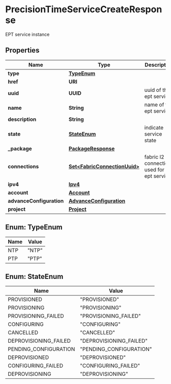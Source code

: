 

# PrecisionTimeServiceCreateResponse

EPT service instance

## Properties

| Name | Type | Description | Notes |
|------------ | ------------- | ------------- | -------------|
|**type** | [**TypeEnum**](#TypeEnum) |  |  |
|**href** | **URI** |  |  |
|**uuid** | **UUID** | uuid of the ept service |  |
|**name** | **String** | name of the ept service |  [optional] |
|**description** | **String** |  |  [optional] |
|**state** | [**StateEnum**](#StateEnum) | indicate service state |  |
|**_package** | [**PackageResponse**](PackageResponse.md) |  |  |
|**connections** | [**Set&lt;FabricConnectionUuid&gt;**](FabricConnectionUuid.md) | fabric l2 connections used for the ept service |  [optional] |
|**ipv4** | [**Ipv4**](Ipv4.md) |  |  |
|**account** | [**Account**](Account.md) |  |  [optional] |
|**advanceConfiguration** | [**AdvanceConfiguration**](AdvanceConfiguration.md) |  |  [optional] |
|**project** | [**Project**](Project.md) |  |  [optional] |



## Enum: TypeEnum

| Name | Value |
|---- | -----|
| NTP | &quot;NTP&quot; |
| PTP | &quot;PTP&quot; |



## Enum: StateEnum

| Name | Value |
|---- | -----|
| PROVISIONED | &quot;PROVISIONED&quot; |
| PROVISIONING | &quot;PROVISIONING&quot; |
| PROVISIONING_FAILED | &quot;PROVISIONING_FAILED&quot; |
| CONFIGURING | &quot;CONFIGURING&quot; |
| CANCELLED | &quot;CANCELLED&quot; |
| DEPROVISIONING_FAILED | &quot;DEPROVISIONING_FAILED&quot; |
| PENDING_CONFIGURATION | &quot;PENDING_CONFIGURATION&quot; |
| DEPROVISIONED | &quot;DEPROVISIONED&quot; |
| CONFIGURING_FAILED | &quot;CONFIGURING_FAILED&quot; |
| DEPROVISIONING | &quot;DEPROVISIONING&quot; |



